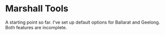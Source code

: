 # Marshall Tools

A starting point so far. I've set up default options for Ballarat and Geelong. Both features are incomplete.

